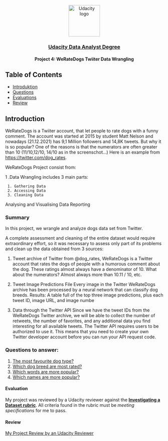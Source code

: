 <p align="center">
  <a href="https://www.udacity.com/">
    <img src='https://course_report_production.s3.amazonaws.com/rich/rich_files/rich_files/5511/s300/udacity-logo.png' alt="Udacity logo" width = 100px>
   </a>
</p>
<h3 align="center"><a href='https://www.udacity.com/course/data-analyst-nanodegree--nd002'> Udacity Data Analyst Degree </a></h3>
<h4 align="center">  Project 4: WeRateDogs Twiiter Data Wrangling </h4>

## Table of Contents
- [Introduktion](#summary)
- [Questions](#q)
- [Evaluations](#e)
- [Review](#r)

## Introduction <a name="installation"></a>
WeRateDogs is a Twiiter account, that let people to rate dogs with a funny comment. The account was started at 2015 by student Matt Nelson and nowadays (21.12.2021) has 9,1 Million followers and 14,8K tweets. But why it is so popular? One of the reasons is that the numerators are often greater than 10 (11/10,12/10, 14/10 as in the screenschot…) Here is an example from https://twitter.com/dog_rates.

WeRateDogs Project consist from:

1 .Data Wrangling includes 3 main parts:

     1. Gathering Data
     2. Accessing Data
     3. Cleaning Data
Analysing and Visualising Data
Reporting

### Summary <a name="summary"></a>
In this project, we wrangle and analyze dogs data set from Twitter.

A complete assessment and cleaning of the entire dataset would require extraordinary effort, so it was necessary to assess only part of its problems and clean up the data obtained from 3 sources:

1. Tweet archive of Twitter from @dog_rates, WeRateDogs is a Twitter account that rates the dogs of people with a humorous comment about the dog. These ratings almost always have a denominator of 10. What about the numerators? Almost always more than 10.11 / 10, etc.

2. Tweet Image Predictions File Every image in the Twitter WeRateDogs archive has been processed by a neural network that can classify dog breeds. Results: A table full of the top three image predictions, plus each tweet ID, image URL, and image numbe

3. Data through the Twitter API Since we have the tweet IDs from the WeRateDogs Twitter archive, we will be able to collect the number of retweets, the number of favorites, and any additional data you find interesting for all available tweets. The Twitter API requires users to be authorized to use it. This means that you need to create your own Twitter developer account before you can run your API request code.

### Questions to answer: <a name="q"></a>

<ol>
        <li><a href="#q1">  The most favourite dog type? </a></li>
        <li><a href="#q2">  Which dog breed are most rated? </a></li>
        <li><a href="#q3">  Which words are more popular? </a></li>
        <li><a href="#q4">  Which names are more popular? </a></li>
</ol>

#### Evaluation   <a name="e"></a>
My project was reviewed by a Udacity reviewer against the **<a href="https://review.udacity.com/#!/projects/3176718735/rubric" target="_blank">Investigating a Dataset rubric</a>**. All criteria found in the rubric must be *meeting specifications* for me to pass.

#### Review   <a name="r"></a>
[My Project Review by an Udacity Reviewer](https://review.udacity.com/#!/reviews/3232583)
